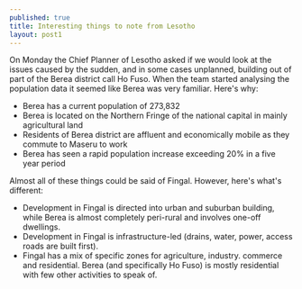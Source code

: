 ```yaml
---
published: true
title: Interesting things to note from Lesotho
layout: post1
---
```


On Monday the Chief Planner of Lesotho asked if we would look at the issues caused by the sudden, and in some cases unplanned, building out of part of the Berea district call Ho Fuso. When the team started analysing the population data it seemed like Berea was very familiar. Here's why:
 
- Berea has a current population of 273,832
- Berea is located on the Northern Fringe of the national capital in mainly agricultural land
- Residents of Berea district are affluent and economically mobile as they commute to Maseru to work
- Berea has seen a rapid population increase exceeding 20% in a five year period
 
Almost all of these things could be said of Fingal. However, here's what's different:
 
- Development in Fingal is directed into urban and suburban building, while Berea is almost completely peri-rural and involves one-off dwellings.
- Development in Fingal is infrastructure-led (drains, water, power, access roads are built first).
- Fingal has a mix of specific zones for agriculture, industry. commerce and residential. Berea (and specifically Ho Fuso) is mostly residential with few other activities to speak of. 
